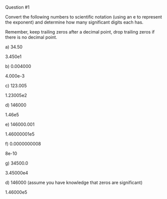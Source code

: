 Question #1

Convert the following numbers to scientific notation (using an e to represent the exponent) and determine how many significant digits each has.

Remember, keep trailing zeros after a decimal point, drop trailing zeros if there is no decimal point.

a) 34.50

3.450e1 

b) 0.004000

4.000e-3

c) 123.005

1.23005e2

d) 146000

1.46e5

e) 146000.001

1.46000001e5

f) 0.0000000008

8e-10

g) 34500.0

3.45000e4

d) 146000 (assume you have knowledge that zeros are significant)

1.46000e5